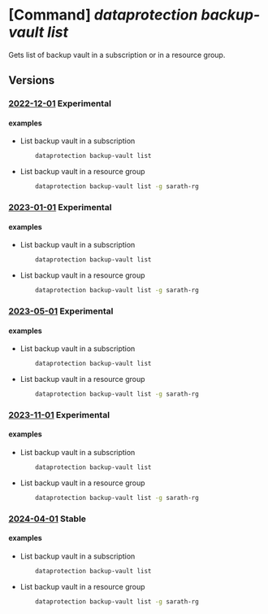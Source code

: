# [Command] _dataprotection backup-vault list_

Gets list of backup vault in a subscription or in a resource group.

## Versions

### [2022-12-01](/Resources/mgmt-plane/L3N1YnNjcmlwdGlvbnMve30vcHJvdmlkZXJzL21pY3Jvc29mdC5kYXRhcHJvdGVjdGlvbi9iYWNrdXB2YXVsdHM=/2022-12-01.xml) **Experimental**

<!-- mgmt-plane /subscriptions/{}/providers/microsoft.dataprotection/backupvaults 2022-12-01 -->
<!-- mgmt-plane /subscriptions/{}/resourcegroups/{}/providers/microsoft.dataprotection/backupvaults 2022-12-01 -->

#### examples

- List backup vault in a subscription
    ```bash
        dataprotection backup-vault list
    ```

- List backup vault in a resource group
    ```bash
        dataprotection backup-vault list -g sarath-rg
    ```

### [2023-01-01](/Resources/mgmt-plane/L3N1YnNjcmlwdGlvbnMve30vcHJvdmlkZXJzL21pY3Jvc29mdC5kYXRhcHJvdGVjdGlvbi9iYWNrdXB2YXVsdHM=/2023-01-01.xml) **Experimental**

<!-- mgmt-plane /subscriptions/{}/providers/microsoft.dataprotection/backupvaults 2023-01-01 -->
<!-- mgmt-plane /subscriptions/{}/resourcegroups/{}/providers/microsoft.dataprotection/backupvaults 2023-01-01 -->

#### examples

- List backup vault in a subscription
    ```bash
        dataprotection backup-vault list
    ```

- List backup vault in a resource group
    ```bash
        dataprotection backup-vault list -g sarath-rg
    ```

### [2023-05-01](/Resources/mgmt-plane/L3N1YnNjcmlwdGlvbnMve30vcHJvdmlkZXJzL21pY3Jvc29mdC5kYXRhcHJvdGVjdGlvbi9iYWNrdXB2YXVsdHM=/2023-05-01.xml) **Experimental**

<!-- mgmt-plane /subscriptions/{}/providers/microsoft.dataprotection/backupvaults 2023-05-01 -->
<!-- mgmt-plane /subscriptions/{}/resourcegroups/{}/providers/microsoft.dataprotection/backupvaults 2023-05-01 -->

#### examples

- List backup vault in a subscription
    ```bash
        dataprotection backup-vault list
    ```

- List backup vault in a resource group
    ```bash
        dataprotection backup-vault list -g sarath-rg
    ```

### [2023-11-01](/Resources/mgmt-plane/L3N1YnNjcmlwdGlvbnMve30vcHJvdmlkZXJzL21pY3Jvc29mdC5kYXRhcHJvdGVjdGlvbi9iYWNrdXB2YXVsdHM=/2023-11-01.xml) **Experimental**

<!-- mgmt-plane /subscriptions/{}/providers/microsoft.dataprotection/backupvaults 2023-11-01 -->
<!-- mgmt-plane /subscriptions/{}/resourcegroups/{}/providers/microsoft.dataprotection/backupvaults 2023-11-01 -->

#### examples

- List backup vault in a subscription
    ```bash
        dataprotection backup-vault list
    ```

- List backup vault in a resource group
    ```bash
        dataprotection backup-vault list -g sarath-rg
    ```

### [2024-04-01](/Resources/mgmt-plane/L3N1YnNjcmlwdGlvbnMve30vcHJvdmlkZXJzL21pY3Jvc29mdC5kYXRhcHJvdGVjdGlvbi9iYWNrdXB2YXVsdHM=/2024-04-01.xml) **Stable**

<!-- mgmt-plane /subscriptions/{}/providers/microsoft.dataprotection/backupvaults 2024-04-01 -->
<!-- mgmt-plane /subscriptions/{}/resourcegroups/{}/providers/microsoft.dataprotection/backupvaults 2024-04-01 -->

#### examples

- List backup vault in a subscription
    ```bash
        dataprotection backup-vault list
    ```

- List backup vault in a resource group
    ```bash
        dataprotection backup-vault list -g sarath-rg
    ```
